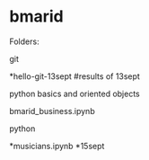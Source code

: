 # bmarid
Folders:

git

*hello-git-13sept #results of 13sept

python basics and oriented objects

bmarid_business.ipynb

python

*musicians.ipynb
*15sept
